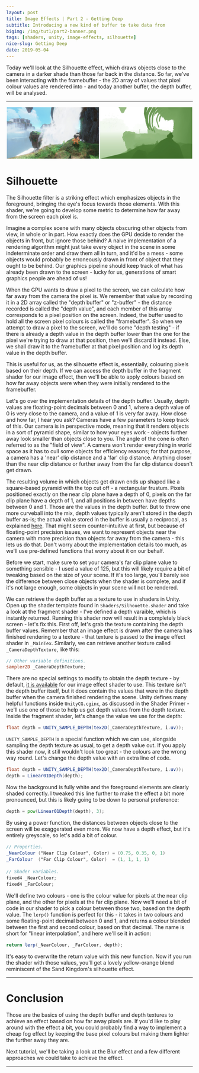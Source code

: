 ```yaml
---
layout: post
title: Image Effects | Part 2 - Getting Deep
subtitle: Introducing a new kind of buffer to take data from
bigimg: /img/tut1/part2-banner.png
tags: [shaders, unity, image-effects, silhouette]
nice-slug: Getting Deep
date: 2019-05-04
---
```


Today we'll look at the Silhouette effect, which draws objects close to the camera in a darker shade than those far back in the distance. So far, we've been interacting with the framebuffer - the 2D array of values that pixel colour values are rendered into - and today another buffer, the depth buffer, will be analysed.

<hr/>

![Silhouette](/img/tut1/part2-silhouette.png)

# Silhouette

The Silhouette filter is a striking effect which emphasizes objects in the foreground, bringing the eye's focus towards those elements. With this shader, we're going to develop some metric to determine how far away from the screen each pixel is.

Imagine a complex scene with many objects obscuring other objects from view, in whole or in part. How exactly does the GPU decide to render the objects in front, but ignore those behind? A naive implementation of a rendering algorithm might just take every object in the scene in some indeterminate order and draw them all in turn, and it'd be a mess - some objects would probably be erroneously drawn in front of object that they ought to be behind. Our graphics pipeline should keep track of what has already been drawn to the screen - lucky for us, generations of smart graphics people are ahead of us!

When the GPU wants to draw a pixel to the screen, we can calculate how far away from the camera the pixel is. We remember that value by recording it in a 2D array called the "depth buffer" or "z-buffer" - the distance recorded is called the "depth value", and each member of this array corresponds to a pixel position on the screen. Indeed, the buffer used to hold all the screen pixel colours is called the "framebuffer". So when we attempt to draw a pixel to the screen, we'll do some "depth testing" - if there is already a depth value in the depth buffer lower than the one for the pixel we're trying to draw at that position, then we'll discard it instead. Else, we shall draw it to the framebuffer at that pixel position and log its depth value in the depth buffer.

This is useful for us, as the silhouette effect is, essentially, colouring pixels based on their depth. If we can access the depth buffer in the fragment shader for our image effect, then we'll be able to apply colours based on how far away objects were when they were initially rendered to the framebuffer.

Let's go over the implementation details of the depth buffer. Usually, depth values are floating-point decimals between 0 and 1, where a depth value of 0 is very close to the camera, and a value of 1 is very far away. How close and how far, I hear you ask? Cameras have a few parameters to keep track of this. Our camera is in perspective mode, meaning that it renders objects in a sort of pyramid shape, similar to how your eyes work - objects further away look smaller than objects close to you. The angle of the cone is often referred to as the "field of view". A camera won't render everything in world space as it has to cull some objects for efficiency reasons; for that purpose, a camera has a 'near' clip distance and a 'far' clip distance. Anything closer than the near clip distance or further away from the far clip distance doesn't get drawn. 

The resulting volume in which objects get drawn ends up shaped like a square-based pyramid with the top cut off - a rectangular frustum. Pixels positioned exactly on the near clip plane have a depth of 0, pixels on the far clip plane have a depth of 1, and all positions in between have depths between 0 and 1. Those are the values in the depth buffer. But to throw one more curveball into the mix, depth values typically aren't stored in the depth buffer as-is; the actual value stored in the buffer is usually a reciprocal, as explained [here](https://developer.nvidia.com/content/depth-precision-visualized). That might seem counter-intuitive at first, but because of floating-point precision issues, we want to represent objects near the camera with more precision than objects far away from the camera - this lets us do that. Don't worry about the implementation details too much, as we'll use pre-defined functions that worry about it on our behalf.

Before we start, make sure to set your camera's far clip plane value to something sensible - I used a value of 125, but this will likely require a bit of tweaking based on the size of your scene. If it's too large, you'll barely see the difference between close objects when the shader is complete, and if it's not large enough, some objects in your scene will not be rendered.

We can retrieve the depth buffer as a texture to use in shaders in Unity. Open up the shader template found in `Shaders/Silhouette.shader` and take a look at the fragment shader - I've defined a depth varaible, which is instantly returned. Running this shader now will result in a completely black screen - let's fix this. First off, let's grab the texture containing the depth buffer values. Remember that an image effect is drawn after the camera has finished rendering to a texture - that texture is passed to the image effect shader in `_MainTex`. Similarly, we can retrieve another texture called `_CameraDepthTexture`, like this:

~~~glsl
// Other variable definitions.
sampler2D _CameraDepthTexture;
~~~

There are no special settings to modify to obtain the depth texture - by default, [it is available](https://docs.unity3d.com/Manual/SL-CameraDepthTexture.html) for our image effect shader to use. This texture isn't the depth buffer itself, but it does contain the values that were in the depth buffer when the camera finished rendering the scene. Unity defines many helpful functions inside `UnityCG.cginc`, as discussed in the Shader Primer - we'll use one of those to help us get depth values from the depth texture. Inside the fragment shader, let's change the value we use for the depth:

~~~glsl
float depth = UNITY_SAMPLE_DEPTH(tex2D(_CameraDepthTexture, i.uv));
~~~

`UNITY_SAMPLE_DEPTH` is a special function which we can use, alongside sampling the depth texture as usual, to get a depth value out. If you apply this shader now, it still wouldn't look too great - the colours are the wrong way round. Let's change the depth value with an extra line of code.

~~~glsl
float depth = UNITY_SAMPLE_DEPTH(tex2D(_CameraDepthTexture, i.uv));
depth = Linear01Depth(depth);
~~~

Now the background is fully white and the foreground elements are clearly shaded correctly. I tweaked this line further to make the effect a bit more pronounced, but this is likely going to be down to personal preference:

~~~glsl
depth = pow(Linear01Depth(depth), 3);
~~~

By using a power function, the distances between objects close to the screen will be exaggerated even more. We now have a depth effect, but it's entirely greyscale, so let's add a bit of colour.

~~~glsl
// Properties.
_NearColour ("Near Clip Colour", Color) = (0.75, 0.35, 0, 1)
_FarColour  ("Far Clip Colour", Color)  = (1, 1, 1, 1)

// Shader variables.
fixed4 _NearColour;
fixed4 _FarColour;
~~~

We'll define two colours - one is the colour value for pixels at the near clip plane, and the other for pixels at the far clip plane. Now we'll need a bit of code in our shader to pick a colour between those two, based on the depth value. The `lerp()` function is perfect for this - it takes in two colours and some floating-point decimal between 0 and 1, and returns a colour blended between the first and second colour, based on that decimal. The name is short for "linear interpolation", and here we'll se it in action:

~~~glsl
return lerp(_NearColour, _FarColour, depth);
~~~

It's easy to overwrite the return value with this new function. Now if you run the shader with those values, you'll get a lovely yellow-orange blend reminiscent of the Sand Kingdom's silhouette effect.

<hr/>

# Conclusion

Those are the basics of using the depth buffer and depth textures to achieve an effect based on how far away pixels are. If you'd like to play around with the effect a bit, you could probably find a way to implement a cheap fog effect by keeping the base pixel colours but making them lighter the further away they are.

Next tutorial, we'll be taking a look at the Blur effect and a few different approaches we could take to achieve the effect.

<hr/>
